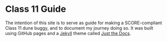 # Class 11 Guide

The intention of this site is to serve as guide for making a SCORE-compliant Class 11 dune buggy, and to document my journey doing so. It was built using GitHub pages and a [Jekyll] theme called [Just the Docs].

[Jekyll]: https://jekyllrb.com
[Just the Docs]: https://just-the-docs.github.io/just-the-docs/
